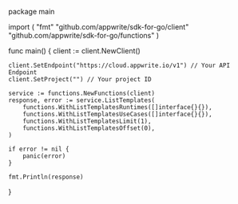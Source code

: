 package main

import (
    "fmt"
    "github.com/appwrite/sdk-for-go/client"
    "github.com/appwrite/sdk-for-go/functions"
)

func main() {
    client := client.NewClient()

    client.SetEndpoint("https://cloud.appwrite.io/v1") // Your API Endpoint
    client.SetProject("") // Your project ID

    service := functions.NewFunctions(client)
    response, error := service.ListTemplates(
        functions.WithListTemplatesRuntimes([]interface{}{}),
        functions.WithListTemplatesUseCases([]interface{}{}),
        functions.WithListTemplatesLimit(1),
        functions.WithListTemplatesOffset(0),
    )

    if error != nil {
        panic(error)
    }

    fmt.Println(response)
}
